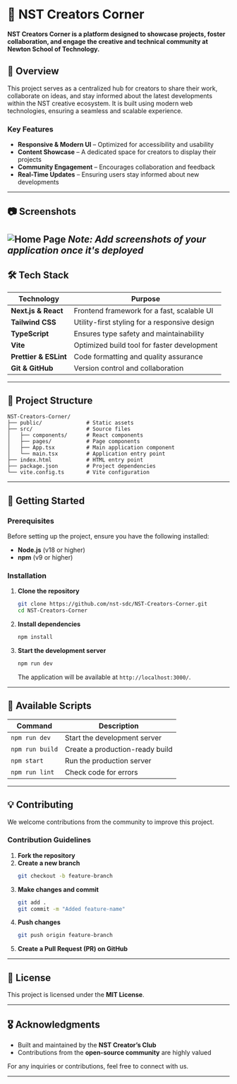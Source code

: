 # 🚀 NST Creators Corner  

**NST Creators Corner is a platform designed to showcase projects, foster collaboration, and engage the creative and technical community at Newton School of Technology.**  

## 📌 Overview  

This project serves as a centralized hub for creators to share their work, collaborate on ideas, and stay informed about the latest developments within the NST creative ecosystem. It is built using modern web technologies, ensuring a seamless and scalable experience.  

### Key Features  

- **Responsive & Modern UI** – Optimized for accessibility and usability  
- **Content Showcase** – A dedicated space for creators to display their projects  
- **Community Engagement** – Encourages collaboration and feedback  
- **Real-Time Updates** – Ensuring users stay informed about new developments  

---
## 📷 Screenshots

![Home Page](https://github.com/hk2166/NST-Creators-Corner/raw/main/screenshots/homepage.png)
*Note: Add screenshots of your application once it's deployed*
---

## 🛠 Tech Stack  

| **Technology** | **Purpose** |
|--------------|-------------|
| **Next.js & React** | Frontend framework for a fast, scalable UI |
| **Tailwind CSS** | Utility-first styling for a responsive design |
| **TypeScript** | Ensures type safety and maintainability |
| **Vite** | Optimized build tool for faster development |
| **Prettier & ESLint** | Code formatting and quality assurance |
| **Git & GitHub** | Version control and collaboration |

---
## 🧪 Project Structure

```
NST-Creators-Corner/
├── public/              # Static assets
├── src/                 # Source files
│   ├── components/      # React components
│   ├── pages/           # Page components
│   ├── App.tsx          # Main application component
│   └── main.tsx         # Application entry point
├── index.html           # HTML entry point
├── package.json         # Project dependencies
└── vite.config.ts       # Vite configuration
```
---


## 🚀 Getting Started  

### Prerequisites  

Before setting up the project, ensure you have the following installed:  

- **Node.js** (v18 or higher)  
- **npm** (v9 or higher)  

### Installation  

1. **Clone the repository**  
   ```bash
   git clone https://github.com/nst-sdc/NST-Creators-Corner.git
   cd NST-Creators-Corner
   ```  

2. **Install dependencies**  
   ```bash
   npm install
   ```  

3. **Start the development server**  
   ```bash
   npm run dev
   ```  
   The application will be available at `http://localhost:3000/`.  

---

## 📜 Available Scripts  

| Command | Description |
|---------|------------|
| `npm run dev` | Start the development server |
| `npm run build` | Create a production-ready build |
| `npm start` | Run the production server |
| `npm run lint` | Check code for errors |

---

## 💡 Contributing  

We welcome contributions from the community to improve this project.  

### Contribution Guidelines  

1. **Fork the repository**  
2. **Create a new branch**  
   ```bash
   git checkout -b feature-branch
   ```  
3. **Make changes and commit**  
   ```bash
   git add .
   git commit -m "Added feature-name"
   ```  
4. **Push changes**  
   ```bash
   git push origin feature-branch
   ```  
5. **Create a Pull Request (PR) on GitHub**  

---

## 📄 License  

This project is licensed under the **MIT License**.  

---

## 🎖 Acknowledgments  

- Built and maintained by the **NST Creator’s Club**  
- Contributions from the **open-source community** are highly valued  

For any inquiries or contributions, feel free to connect with us.  

---
